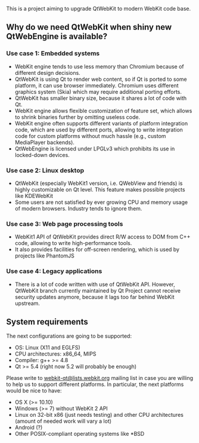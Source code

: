 This is a project aiming to upgrade QtWebKit to modern WebKit code base.

## Why do we need QtWebKit when shiny new QtWebEngine is available?

### Use case 1: Embedded systems
* WebKit engine tends to use less memory than Chromium because of different design decisions.
* QtWebKit is using Qt to render web content, so if Qt is ported to some platform, it can use browser immediately. Chromium uses different graphics system (Skia) which may require additional porting efforts.
* QtWebKit has smaller binary size, because it shares a lot of code with Qt.
* WebKit engine allows flexible customization of feature set, which allows to shrink binaries further by omitting useless code.
* WebKit engine often supports different variants of platform integration code, which are used by different ports, allowing to write integration code for custom platforms without much hassle (e.g., custom MediaPlayer backends).
* QtWebEngine is licensed under LPGLv3 which prohibits its use in locked-down devices.

### Use case 2: Linux desktop
* QtWebKit (especially WebKit1 version, i.e. QWebView and friends) is highly customizable on Qt level. This feature makes possible projects like KDEWebKit
* Some users are not satisfied by ever growing CPU and memory usage of modern browsers. Industry tends to ignore them.

### Use case 3: Web page processing tools
* WebKit1 API of QtWebKit provides direct R/W access to DOM from C++ code, allowing to write high-performance tools. 
* It also provides facilities for off-screen rendering, which is used by projects like PhantomJS

### Use case 4: Legacy applications
* There is a lot of code written with use of QtWebKit API. However, QtWebKit branch currently maintained by Qt Project cannot receive security updates anymore, because it lags too far behind WebKit upstream.

## System requirements

The next configurations are going to be supported:

* OS: Linux (X11 and EGLFS)
* CPU architectures: x86_64, MIPS
* Compiler: g++ >= 4.8
* Qt >= 5.4 (right now 5.2 will probably be enough)

Please write to webkit-qt@lists.webkit.org mailing list in case you are willing to help us to support different platforms. In particular, the next platforms would be nice to have:
* OS X (>= 10.10)
* Windows (>= 7) without WebKit 2 API
* Linux on 32-bit x86 (just needs testing) and other CPU architectures (amount of needed work will vary a lot)
* Android (?)
* Other POSIX-compliant operating systems like *BSD